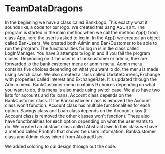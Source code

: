 # TeamDataDragons
In the beginning we have a class called BankLogo. This exactly what it sounds like, a code for our logo. We created this using ASCII art.
The program is started in the main method when we call the method App() from class App, here the user is asked to log in. In the App() we created an object called BankUsers. We created both Admin and BankCustomer to be able to run the program.
The functionalities for log in is in the class called LogInManager. You have 3 attempts to log in and if you fail the program closes. 
Depending on if the user is a bankcustomer or admin, they are forwarded to the bank customer menu or admin menu.
Admin menu contains five choices depending on what you want to do, the menu is made using switch case.
We also created a class called UpdateCurrencyExchange with properties called Interest and ExchangeRate. It is updated through the Admin menu.
BankCustomer menu contains 9 choices depending on what you want to do, this menu is also made using switch case. We also have two lists for accounts and for loans.
Account class depends on the BankCustomer class. If the Bankcustomer class is removed the Account class won't function. Account class has multiple functionalities for each option.
Savings class and Loan class depends on the Account class (If Account class is removed the other classes won't function). These also have functionalities for each option depending on what the user wants to do.
We created an abstract class called AbstractUser. In this class we have a method called PrintInfo that shows the users information. BankCustomer class and Admin class inherit from AbstractUser.


We added coloring to our design through out the code.

